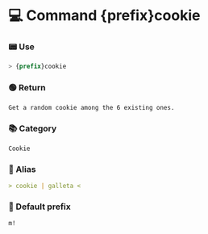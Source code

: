 # 💻 Command {prefix}cookie

### 📟 Use
```css
> {prefix}cookie
```

### 🟢 Return
```md
Get a random cookie among the 6 existing ones.
```

### 📚 Category
```md
Cookie
```

### 📜 Alias
```md
> cookie | galleta <
```

### 🤖 Default prefix
```css
m!
```